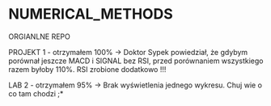 # NUMERICAL_METHODS
ORGIANLNE REPO

PROJEKT 1 - otrzymałem 100%
-> Doktor Sypek powiedział, że gdybym porównał jeszcze MACD i SIGNAL bez RSI, przed porównaniem wszystkiego razem byłoby 110%. RSI zrobione dodatkowo !!!

LAB 2 - otrzymałem 95%
-> Brak wyświetlenia jednego wykresu. Chuj wie o co tam chodzi ;*
